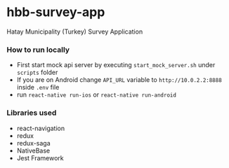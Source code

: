 # hbb-survey-app
Hatay Municipality (Turkey) Survey Application

### How to run locally
* First start mock api server by executing `start_mock_server.sh` under `scripts` folder
* If you are on Android change `API_URL` variable to `http://10.0.2.2:8888` inside `.env` file
* run `react-native run-ios` or `react-native run-android`

### Libraries used
* react-navigation
* redux
* redux-saga
* NativeBase
* Jest Framework